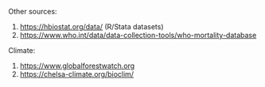 Other sources:
1. https://hbiostat.org/data/ (R/Stata datasets)
2. https://www.who.int/data/data-collection-tools/who-mortality-database

Climate:
1. https://www.globalforestwatch.org
2. https://chelsa-climate.org/bioclim/